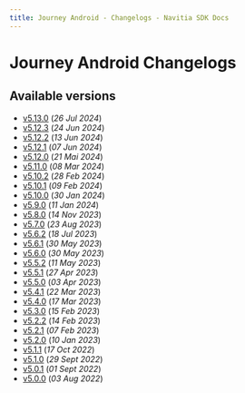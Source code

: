 ```yaml
---
title: Journey Android - Changelogs - Navitia SDK Docs
---
```


# Journey Android Changelogs

## Available versions

* [v5.13.0](releases/5.13.0/index.md) (_26 Jul 2024_)
* [v5.12.3](releases/5.12.3/index.md) (_24 Jun 2024_)
* [v5.12.2](releases/5.12.2/index.md) (_13 Jun 2024_)
* [v5.12.1](releases/5.12.1/index.md) (_07 Jun 2024_)
* [v5.12.0](releases/5.12.0/index.md) (_21 Mai 2024_)
* [v5.11.0](releases/5.11.0/index.md) (_08 Mar 2024_)
* [v5.10.2](releases/5.10.2/index.md) (_28 Feb 2024_)
* [v5.10.1](releases/5.10.1/index.md) (_09 Feb 2024_)
* [v5.10.0](releases/5.10.0/index.md) (_30 Jan 2024_)
* [v5.9.0](releases/5.9.0/index.md) (_11 Jan 2024_)
* [v5.8.0](releases/5.8.0/index.md) (_14 Nov 2023_)
* [v5.7.0](releases/5.7.0/index.md) (_23 Aug 2023_)
* [v5.6.2](releases/5.6.2/index.md) (_18 Jul 2023_)
* [v5.6.1](releases/5.6.1/index.md) (_30 May 2023_)
* [v5.6.0](releases/5.6.0/index.md) (_30 May 2023_)
* [v5.5.2](releases/5.5.2/index.md) (_11 May 2023_)
* [v5.5.1](releases/5.5.1/index.md) (_27 Apr 2023_)
* [v5.5.0](releases/5.5.0/index.md) (_03 Apr 2023_)
* [v5.4.1](releases/5.4.1/index.md) (_22 Mar 2023_)
* [v5.4.0](releases/5.4.0/index.md) (_17 Mar 2023_)
* [v5.3.0](releases/5.3.0/index.md) (_15 Feb 2023_)
* [v5.2.2](releases/5.2.2/index.md) (_14 Feb 2023_)
* [v5.2.1](releases/5.2.1/index.md) (_07 Feb 2023_)
* [v5.2.0](releases/5.2.0/index.md) (_10 Jan 2023_)
* [v5.1.1](releases/5.1.1/index.md) (_17 Oct 2022_)
* [v5.1.0](releases/5.1.0/index.md) (_29 Sept 2022_)
* [v5.0.1](releases/5.0.1/index.md) (_01 Sept 2022_)
* [v5.0.0](releases/5.0.0/index.md) (_03 Aug 2022_)
